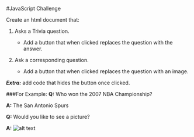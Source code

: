 #JavaScript Challenge

Create an html document that:

1. Asks a Trivia question.
	* Add a button that when clicked replaces the question with the answer.

2. Ask a corresponding question. 
	* Add a button that when clicked replaces the question with an image.

***Extra:*** add code that hides the button once clicked.

###For Example:
**Q:** Who won the 2007 NBA Championship?

**A:** The San Antonio Spurs

**Q:** Would you like to see a picture?

**A:**
![alt text](http://hoppingintopuddles.files.wordpress.com/2007/07/spurs-win.jpg)


